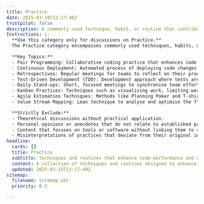 ```yaml
---
title: Practice
date: 2025-03-19T12:17:46Z
trustpilot: false
description: A commonly used technique, habit, or routine that contributes to achieving a goal (e.g., Pair Programming, Continuous Deployment, Retrospectives).
Instructions: |-
  **Use this category only for discussions on Practice.**  
  The Practice category encompasses commonly used techniques, habits, or routines that contribute to achieving specific goals within Agile, Scrum, DevOps, and Lean methodologies. This category aims to highlight actionable practices that enhance team performance, improve workflow efficiency, and foster a culture of continuous improvement.

  **Key Topics:**
  - Pair Programming: Collaborative coding practice that enhances code quality and knowledge sharing.
  - Continuous Deployment: Automated process of deploying code changes to production, ensuring rapid delivery of features.
  - Retrospectives: Regular meetings for teams to reflect on their processes and identify areas for improvement.
  - Test-Driven Development (TDD): Development approach where tests are written before code to ensure functionality.
  - Daily Stand-ups: Short, focused meetings to synchronise team efforts and address impediments.
  - Kanban Practices: Techniques such as visualising work, limiting work in progress, and managing flow.
  - Agile Estimation Techniques: Methods like Planning Poker and T-shirt sizing to estimate effort and complexity.
  - Value Stream Mapping: Lean technique to analyse and optimise the flow of materials and information.

  **Strictly Exclude:**
  - Theoretical discussions without practical application.
  - Personal opinions or anecdotes that do not relate to established practices.
  - Content that focuses on tools or software without linking them to specific practices.
  - Misinterpretations of practices that deviate from their original intent as defined by Agile, Scrum, DevOps, and Lean philosophies.
headline:
  cards: []
  title: Practice
  subtitle: Techniques and routines that enhance team performance and drive successful outcomes through effective collaboration and continuous improvement.
  content: A collection of techniques and routines designed to enhance team dynamics and optimise workflow efficiency. Posts should explore methods for visualising work, managing flow, fostering collaboration, and implementing feedback loops, drawing on insights from systems thinking and complexity theory to drive continuous improvement and informed decision-making.
  updated: 2025-03-19T12:17:49Z
sitemap:
  filename: sitemap.xml
  priority: 0.5

---
```


